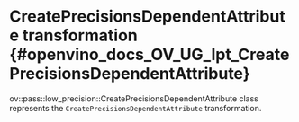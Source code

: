 # CreatePrecisionsDependentAttribute transformation {#openvino_docs_OV_UG_lpt_CreatePrecisionsDependentAttribute}

ov::pass::low_precision::CreatePrecisionsDependentAttribute class represents the `CreatePrecisionsDependentAttribute` transformation.
